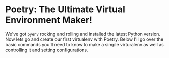# Poetry: The Ultimate Virtual Environment Maker!


We've got `pyenv` rocking and rolling and installed the latest Python version.
Now lets go and create our first virtualenv with Poetry. Below I'll go over the
basic commands you'll need to know to make a simple virturalenv as well as
controlling it and setting configurations. 
